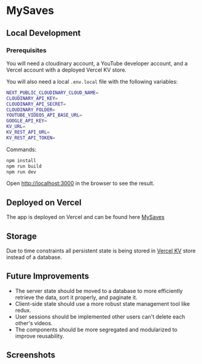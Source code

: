 # MySaves

## Local Development

### Prerequisites

You will need a cloudinary account, a YouTube developer account, and a Vercel account with a deployed Vercel KV store.

You will also need a local `.env.local` file with the following variables:

```bash
NEXT_PUBLIC_CLOUDINARY_CLOUD_NAME=
CLOUDINARY_API_KEY=
CLOUDINARY_API_SECRET=
CLOUDINARY_FOLDER=
YOUTUBE_VIDEOS_API_BASE_URL=
GOOGLE_API_KEY=
KV_URL=
KV_REST_API_URL=
KV_REST_API_TOKEN=
```
Commands:
```bash
npm install
npm run build
npm run dev
```

Open [http://localhost:3000](http://localhost:3000) in the browser to see the result.

## Deployed on Vercel

The app is deployed on Vercel and can be found here [MySaves](https://mysaves-eight.vercel.app])

## Storage

Due to time constraints all persistent state is being stored in [Vercel KV](https://vercel.com/docs/storage/vercel-kv) store instead of a database.

## Future Improvements

- The server state should be moved to a database to more efficiently retrieve the data, sort it properly, and paginate it.
- Client-side state should use a more robust state management tool like redux.
- User sessions should be implemented other users can't delete each other's videos.
- The components should be more segregated and modularized to improve reusability.

## Screenshots
